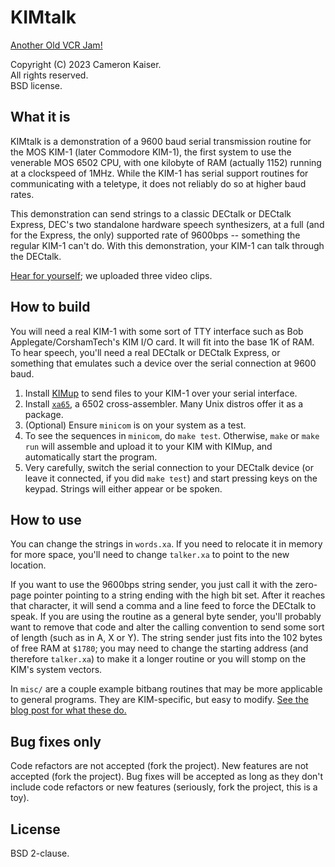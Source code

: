 # KIMtalk

[Another Old VCR Jam!](https://oldvcr.blogspot.com/2023/05/the-kim-1-that-sounds-like-stephen.html)

Copyright (C) 2023 Cameron Kaiser.  
All rights reserved.  
BSD license.

## What it is

KIMtalk is a demonstration of a 9600 baud serial transmission routine for the MOS KIM-1 (later Commodore KIM-1), the first system to use the venerable MOS 6502 CPU, with one kilobyte of RAM (actually 1152) running at a clockspeed of 1MHz. While the KIM-1 has serial support routines for communicating with a teletype, it does not reliably do so at higher baud rates.

This demonstration can send strings to a classic DECtalk or DECtalk Express, DEC's two standalone hardware speech synthesizers, at a full (and for the Express, the only) supported rate of 9600bps -- something the regular KIM-1 can't do. With this demonstration, your KIM-1 can talk through the DECtalk.

[Hear for yourself](https://oldvcr.blogspot.com/2023/05/the-kim-1-that-sounds-like-stephen.html); we uploaded three video clips.

## How to build

You will need a real KIM-1 with some sort of TTY interface such as Bob Applegate/CorshamTech's KIM I/O card. It will fit into the base 1K of RAM. To hear speech, you'll need a real DECtalk or DECtalk Express, or something that emulates such a device over the serial connection at 9600 baud.

1. Install [KIMup](https://github.com/classilla/kimup) to send files to your KIM-1 over your serial interface.
2. Install [`xa65`](http://www.floodgap.com/retrotech/xa65/), a 6502 cross-assembler. Many Unix distros offer it as a package.
3. (Optional) Ensure `minicom` is on your system as a test.
4. To see the sequences in `minicom`, do `make test`. Otherwise, `make` or `make run` will assemble and upload it to your KIM with KIMup, and automatically start the program.
5. Very carefully, switch the serial connection to your DECtalk device (or leave it connected, if you did `make test`) and start pressing keys on the keypad. Strings will either appear or be spoken.

## How to use

You can change the strings in `words.xa`. If you need to relocate it in memory for more space, you'll need to change `talker.xa` to point to the new location.

If you want to use the 9600bps string sender, you just call it with the zero-page pointer pointing to a string ending with the high bit set. After it reaches that character, it will send a comma and a line feed to force the DECtalk to speak. If you are using the routine as a general byte sender, you'll probably want to remove that code and alter the calling convention to send some sort of length (such as in A, X or Y). The string sender just fits into the 102 bytes of free RAM at `$1780`; you may need to change the starting address (and therefore `talker.xa`) to make it a longer routine or you will stomp on the KIM's system vectors.

In `misc/` are a couple example bitbang routines that may be more applicable to general programs. They are KIM-specific, but easy to modify. [See the blog post for what these do.](https://oldvcr.blogspot.com/2023/05/the-kim-1-that-sounds-like-stephen.html)

## Bug fixes only

Code refactors are not accepted (fork the project). New features are not accepted (fork the project). Bug fixes will be accepted as long as they don't include code refactors or new features (seriously, fork the project, this is a toy).

## License

BSD 2-clause.
